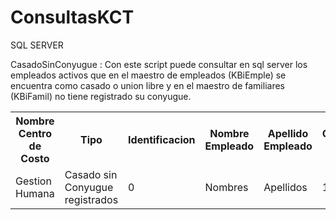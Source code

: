 ﻿# ConsultasKCT

SQL SERVER

CasadoSinConyugue : Con este script puede consultar en sql server los empleados activos que en el maestro de empleados (KBiEmple) 
se encuentra como casado o union libre y en el maestro de familiares (KBiFamil) no tiene registrado su conyugue.

<table style="width:100%">
  <tr>
    <th>Nombre Centro de Costo</th>
    <th>Tipo</th> 
    <th>Identificacion</th>
    <th>Nombre Empleado</th>
    <th>Apellido Empleado</th>
    <th>Codigo Cargo</th>
    <th>Nombre Cargo</th>
  </tr>
  <tr>
    <td>Gestion Humana</td>
    <td>Casado sin Conyugue registrados</td> 
    <td>0</td>
    <td>Nombres</td>
    <td>Apellidos</td>
    <td>123</td>
    <td>Cargo</td>
  </tr>
</table>